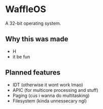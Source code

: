 # WaffleOS
A 32-bit operating system.

## Why this was made
* H
* it be fun

## Planned features 
* IDT (otherwise it wont work lmao)
* APIC (for multicore processing and stuff)
* Paging (cus i wanna do multitasking)
* Filesystem (kinda unnessecary ngl)
